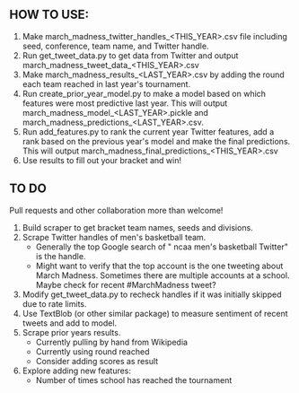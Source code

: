 
## HOW TO USE:
1. Make march_madness_twitter_handles_<THIS_YEAR>.csv file including seed, conference, team name, and Twitter handle.
2. Run get_tweet_data.py to get data from Twitter and output march_madness_tweet_data_<THIS_YEAR>.csv
3. Make march_madness_results_<LAST_YEAR>.csv by adding the round each team reached in last year's tournament.
4. Run create_prior_year_model.py to make a model based on which features were most predictive last year.  This will output march_madness_model_<LAST_YEAR>.pickle and march_madness_predictions_<LAST_YEAR>.csv.
5. Run add_features.py to rank the current year Twitter features, add a rank based on the previous year's model and make the final predictions.  This will output march_madness_final_predictions_<THIS_YEAR>.csv
6. Use results to fill out your bracket and win!


## TO DO
Pull requests and other collaboration more than welcome!
1. Build scraper to get bracket team names, seeds and divisions.
2. Scrape Twitter handles of men's basketball team.
	- Generally the top Google search of "<team name> ncaa men's basketball Twitter" is the handle.
	- Might want to verify that the top account is the one tweeting about March Madness.  Sometimes there are multiple accounts at a school.  Maybe check for recent #MarchMadness tweet?
3. Modify get_tweet_data.py to recheck handles if it was initially skipped due to rate limits.
4. Use TextBlob (or other similar package) to measure sentiment of recent tweets and add to model.
5. Scrape prior years results.
	- Currently pulling by hand from Wikipedia
	- Currently using round reached
	- Consider adding scores as result
6. Explore adding new features:
	- Number of times school has reached the tournament
